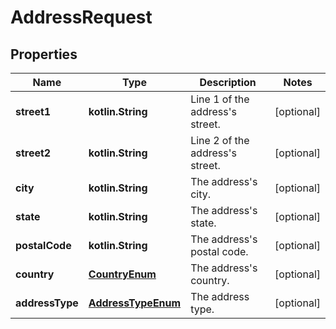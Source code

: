 
# AddressRequest

## Properties
Name | Type | Description | Notes
------------ | ------------- | ------------- | -------------
**street1** | **kotlin.String** | Line 1 of the address&#39;s street. |  [optional]
**street2** | **kotlin.String** | Line 2 of the address&#39;s street. |  [optional]
**city** | **kotlin.String** | The address&#39;s city. |  [optional]
**state** | **kotlin.String** | The address&#39;s state. |  [optional]
**postalCode** | **kotlin.String** | The address&#39;s postal code. |  [optional]
**country** | [**CountryEnum**](CountryEnum.md) | The address&#39;s country. |  [optional]
**addressType** | [**AddressTypeEnum**](AddressTypeEnum.md) | The address type. |  [optional]



